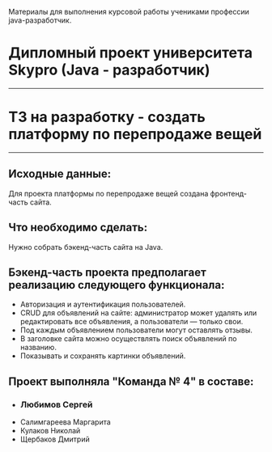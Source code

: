 Материалы для выполнения курсовой работы учениками профессии java-разработчик.

# Дипломный проект университета Skypro (Java - разработчик)
***
# ТЗ на разработку - создать платформу по перепродаже вещей
***
## Исходные данные:
Для проекта платформы по перепродаже вещей создана фронтенд-часть сайта.

## Что необходимо сделать:
Нужно собрать бэкенд-часть сайта на Java.

## Бэкенд-часть проекта предполагает реализацию следующего функционала:
* Авторизация и аутентификация пользователей.
* CRUD для объявлений на сайте: администратор может удалять или редактировать все объявления, а пользователи — только свои.
* Под каждым объявлением пользователи могут оставлять отзывы.
* В заголовке сайта можно осуществлять поиск объявлений по названию.
* Показывать и сохранять картинки объявлений.

## Проект выполняла "Команда № 4" в составе:
* ### Любимов Сергей
* Салимгареева Маргарита
* Кулаков Николай
* Щербаков Дмитрий
